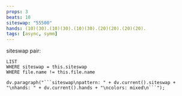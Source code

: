 ```yaml
---
props: 3
beats: 10
siteswap: "55500"
hands: (10)(30).(10)(30).(10)(30).(20)(20).(20)(20).
tags: [async, symm]
---
```


siteswap pair:
```dataview
LIST
WHERE siteswap = this.siteswap
WHERE file.name != this.file.name
```
```dataviewjs
dv.paragraph("```siteswap\npattern: " + dv.current().siteswap + "\nhands: " + dv.current().hands + "\ncolors: mixed\n```");
```
